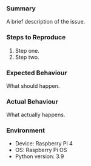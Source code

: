 ### Summary
A brief description of the issue.

### Steps to Reproduce
1. Step one.
2. Step two.

### Expected Behaviour
What should happen.

### Actual Behaviour
What actually happens.

### Environment
- Device: Raspberry Pi 4
- OS: Raspberry Pi OS
- Python version: 3.9
